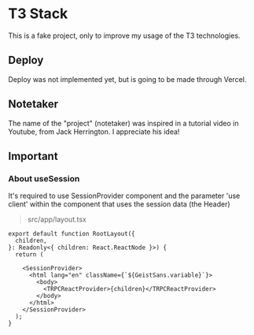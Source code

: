 # T3 Stack

This is a fake project, only to improve my usage of the T3 technologies.

## Deploy

Deploy was not implemented yet, but is going to be made through Vercel.

## Notetaker

The name of the "project" (notetaker) was inspired in a tutorial video in Youtube, from Jack Herrington. I appreciate his idea!


## Important
### About useSession

It's required to use SessionProvider component and the parameter 'use client' within the component that uses the session data (the Header)

> src/app/layout.tsx
```
export default function RootLayout({
  children,
}: Readonly<{ children: React.ReactNode }>) {
  return (

    <SessionProvider>
      <html lang="en" className={`${GeistSans.variable}`}>
        <body>
          <TRPCReactProvider>{children}</TRPCReactProvider>
        </body>
      </html>
    </SessionProvider>
  );
}
```